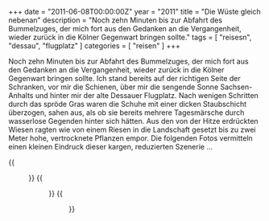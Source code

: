 +++
date = "2011-06-08T00:00:00Z"
year = "2011"
title = "Die Wüste gleich nebenan"
description = "Noch zehn Minuten bis zur Abfahrt des Bummelzuges, der mich fort aus den Gedanken an die Vergangenheit, wieder zurück in die Kölner Gegenwart bringen sollte."
tags = [ "reisesn", "dessau", "flugplatz" ]
categories = [ "reisen" ]
+++

Noch zehn Minuten bis zur Abfahrt des Bummelzuges, der mich fort aus den Gedanken an die Vergangenheit, wieder zurück in die Kölner Gegenwart bringen sollte. Ich stand bereits auf der richtigen Seite der Schranken, vor mir die Schienen, über mir die sengende Sonne Sachsen-Anhalts und hinter mir der alte Dessauer Flugplatz. Nach wenigen Schritten durch das spröde Gras waren die Schuhe mit einer dicken Staubschicht überzogen, sahen aus, als ob sie bereits mehrere Tagesmärsche durch wasserlose Gegenden hinter sich hätten. Aus den von der Hitze erdrückten Wiesen ragten wie von einem Riesen in die Landschaft gesetzt bis zu zwei Meter hohe, vertrocknete Pflanzen empor. Die folgenden Fotos vermitteln einen kleinen Eindruck dieser kargen, reduzierten Szenerie ...

{{<figure src="/images/2011/20110605-091551-027.jpg" title="Die Wüste gleich nebenan">}}
{{<figure src="/images/2011/20110605-091121-016.jpg" title="Trockener Durchblick">}}
{{<figure src="/images/2011/20110605-091432-020.jpg" title="Gerade schräg">}}
